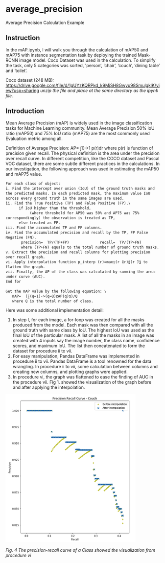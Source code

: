 # average_precision
Average Precision Calculation Example

## Instruction
In the mAP.ipynb, I will walk you through the calculation of mAP50 and mAP75 with instance segmentation task by deploying the trained Mask-RCNN image model. Coco Dataset was used in the calculation. To simplify the task, only 5 categories was sorted, 'person’, ‘chair’, ‘couch’, ‘dining table’ and ‘toilet’. 

Coco dataset (248 MB): https://drive.google.com/file/d/1gUYzKQRPkd_k9MjSH8Gwyu98SmulgklK/view?usp=sharing
*unzip the file and place at the same directory as the ipynb file.*

## Introduction
Mean Average Precision (mAP) is widely used in the image classification tasks for Machine Learning community. Mean Average Precision 50% IoU ratio (mAP50) and 75% IoU ratio (mAP75) are the most commonly used Evaluation metric among all. 

Definition of Average Precision: AP= ∫0->1 p(r)dr where p(r) is function of precision given recall. The physical definition is the area under the precision over recall curve. In different competition, like the COCO dataset and Pascal VOC dataset, there are some subtle different practices in the calculations. In our investigation, the following approach was used in estimating the mAP50 and mAP75 value. 

```
For each class of object:
i. Find the intercept over union (IoU) of the ground truth masks and the predicted masks. In each predicted mask, the maximum value IoU across every ground truth in the same images are used. 
ii. Find the True Positive (TP) and False Positive (FP),\
      if IoU higher than the threshold, 
           (where threshold for AP50 was 50% and AP75 was 75% correspondingly) the observation is treated as TP, 
      else treated as FP.
iii. Find the accumulated TP and FP columns.
iv. Find the accumulated precision and recall by the TP, FP False Negative (FN). 
       precision=  TP/(TP+FP)              recall=  TP/(TP+FN)
       where (TP+FN) equals to the total number of ground truth masks.
v. Extract the precision and recall columns for plotting precision over recall graph. 
vi. Apply interpolation function p_interp (r)=max┬(r ̃≥r)⁡〖(r ̃)〗 to flatten the graph.
vii. Finally, the AP of the class was calculated by summing the area under curve (AUC). 
End for

Get the mAP value by the following equation: \
   mAP=  (∑(q=1)->(q=Q)〖AP(q)〗)/Q
   where Q is the total number of class.
```

Here was some additional implementation detail:
1.	In step I, for each image, a for-loop was created for all the masks produced from the model. Each mask was then compared with all the ground truth with same class by IoU. The highest IoU was used as the final IoU of the particular mask. A list of all the masks in an image was created with 4 inputs say the image number, the class name, confidence scores, and maximum IoU. The list then concatenated to form the dataset for procedure ii to vii.
2.	For easy manipulation, Pandas DataFrame was implemented in procedure ii to vii. Pandas DataFrame is a tool renowned for the data wrangling. In procedure ii to vii, some calculation between columns and creating new columns, and plotting graphs were applied. 
3.	In procedure vi, the graph was flattened to ease the finding of AUC in the procedure vii. Fig 1. showed the visualization of the graph before and after applying the interpolation. 

![](https://github.com/namm2008/average_precision/blob/main/Curve.png)

*Fig. 4 The precision-recall curve of a Class showed the visualization from procedure vi*




